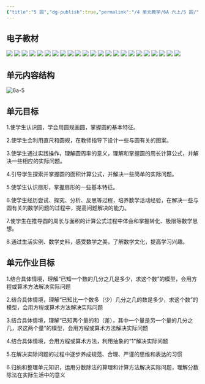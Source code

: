 ```yaml
---
{"title":"5 圆","dg-publish":true,"permalink":"/4 单元教学/6A 六上/5 圆/","dgPassFrontmatter":true,"noteIcon":""}
---
```




## 电子教材

<p class="grid-4">
	<img loading="lazy" decoding="async" src="https://download.pep.com.cn/xsxjc/22xjcsx61x/files/mobile/61.jpg">
	<img loading="lazy" decoding="async" src="https://download.pep.com.cn/xsxjc/22xjcsx61x/files/mobile/62.jpg">
	<img loading="lazy" decoding="async" src="https://download.pep.com.cn/xsxjc/22xjcsx61x/files/mobile/63.jpg">
	<img loading="lazy" decoding="async" src="https://download.pep.com.cn/xsxjc/22xjcsx61x/files/mobile/64.jpg">
	<img loading="lazy" decoding="async" src="https://download.pep.com.cn/xsxjc/22xjcsx61x/files/mobile/65.jpg">
	<img loading="lazy" decoding="async" src="https://download.pep.com.cn/xsxjc/22xjcsx61x/files/mobile/66.jpg">
	<img loading="lazy" decoding="async" src="https://download.pep.com.cn/xsxjc/22xjcsx61x/files/mobile/67.jpg">
	<img loading="lazy" decoding="async" src="https://download.pep.com.cn/xsxjc/22xjcsx61x/files/mobile/68.jpg">
	<img loading="lazy" decoding="async" src="https://download.pep.com.cn/xsxjc/22xjcsx61x/files/mobile/69.jpg">
	<img loading="lazy" decoding="async" src="https://download.pep.com.cn/xsxjc/22xjcsx61x/files/mobile/70.jpg">
	<img loading="lazy" decoding="async" src="https://download.pep.com.cn/xsxjc/22xjcsx61x/files/mobile/71.jpg">
	<img loading="lazy" decoding="async" src="https://download.pep.com.cn/xsxjc/22xjcsx61x/files/mobile/72.jpg">
	<img loading="lazy" decoding="async" src="https://download.pep.com.cn/xsxjc/22xjcsx61x/files/mobile/73.jpg">
	<img loading="lazy" decoding="async" src="https://download.pep.com.cn/xsxjc/22xjcsx61x/files/mobile/74.jpg">
	<img loading="lazy" decoding="async" src="https://download.pep.com.cn/xsxjc/22xjcsx61x/files/mobile/75.jpg">
	<img loading="lazy" decoding="async" src="https://download.pep.com.cn/xsxjc/22xjcsx61x/files/mobile/76.jpg">
	<img loading="lazy" decoding="async" src="https://download.pep.com.cn/xsxjc/22xjcsx61x/files/mobile/77.jpg">
	<img loading="lazy" decoding="async" src="https://download.pep.com.cn/xsxjc/22xjcsx61x/files/mobile/78.jpg">
	<img loading="lazy" decoding="async" src="https://download.pep.com.cn/xsxjc/22xjcsx61x/files/mobile/79.jpg">
	<img loading="lazy" decoding="async" src="https://download.pep.com.cn/xsxjc/22xjcsx61x/files/mobile/80.jpg">
	<img loading="lazy" decoding="async" src="https://download.pep.com.cn/xsxjc/22xjcsx61x/files/mobile/81.jpg">
	<img loading="lazy" decoding="async" src="https://download.pep.com.cn/xsxjc/22xjcsx61x/files/mobile/82.jpg">
	<img loading="lazy" decoding="async" src="https://download.pep.com.cn/xsxjc/22xjcsx61x/files/mobile/83.jpg">
</p>

## 单元内容结构

![6a-5](https://r2.edui123.com/2023/05/6a-5.png)

## 单元目标

1.使学生认识圆，学会用圆规画圆，掌握圆的基本特征。

2.使学生会利用直尺和圆规，在教师指导下设计一些与圆有关的图案。

3.使学生通过实践操作，理解圆周率的意义，理解和掌握圆的周长计算公式，并解决一些相应的实际问题。

4.引导学生探索并掌握圆的面积计算公式，并解决一些简单的实际问题。

5.使学生认识扇形，掌握扇形的一些基本特征。

6.使学生经历尝试、探究、分析、反思等过程，培养数学活动经验，在解决一些与圆有关的数学问题的过程中，提高问题解决的能力。

7.使学生在推导圆的周长与面积的计算公式过程中体会和掌握转化、极限等数学思想。

8.通过生活实例、数学史料，感受数学之美，了解数学文化，提高学习兴趣。

## 单元作业目标

1.结合具体情境，理解“已知一个数的几分之几是多少，求这个数”的模型，会用方程或算术方法解决实际问题

2.结合具体情境，理解“已知比一个数多（少）几分之几的数是多少，求这个数”的模型，会用方程或算术方法解决实际问题

3.结合具体情境，理解“已知两个量的和（差），其中一个量是另一个量的几分之几，求这两个量”的模型，会用方程或算术方法解决实际问题

4.结合具体情境，会用方程或算术方法，利用抽象的“1”解决实际问题

5.在解决实际问题的过程中逐步养成规范、合理、严谨的思维和表达的习惯

6.归纳和整理单元知识，运用分数除法的算理和计算方法解决实际问题，理解分数除法在实际生活中的意义

